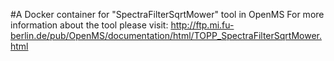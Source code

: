 #A Docker container for "SpectraFilterSqrtMower" tool in OpenMS
For more information about the tool please visit:
http://ftp.mi.fu-berlin.de/pub/OpenMS/documentation/html/TOPP_SpectraFilterSqrtMower.html
